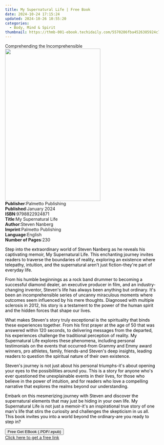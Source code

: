 ```yaml
---
title: My Supernatural Life | Free Book
date: 2024-10-24 17:15:24
updated: 2024-10-26 10:55:20
categories:
  - Body, Mind & Spirit
thumbnail: https://thmb-001-ebook.techidaily.com/5570286fba4526385924c77283fa8eb08624db3599e95d9f1a0d19467f7f9ac4.jpg
---
```

<main id="book-container">
  <div class="flex flex-col">
    <div class="book-brief flex-1 py-6 px-4 sm:p-6 md:py-10 md:px-8">
      <!-- brief-->
      <div class="book-brief-main">Comprehending the Incomprehensible</div>
    </div>
    <div
      class="book-meta-info flex-1 grid gap-4 col-start-1 col-end-3 row-start-1 sm:mb-6 sm:grid-cols-4 lg:gap-6 lg:col-start-2 lg:row-end-6 lg:row-span-6 lg:mb-0"
    >
      <div
        class="book-meta-info-left place-content-center mt-4 p-4 text-sm leading-6 col-start-2 col-span-2 dark:text-slate-400"
      >
        <img
          class="w-full h-500 object-cover rounded-lg sm:h-255 sm:col-span-2 lg:col-span-full"
          src="https://img-001-ebook.techidaily.com/a52f281cedee726c5e3ebcebc4cdbf49847a33cc3e89b78c2bc8f8293ce20244.jpg"
          alt=""
          width="312"
          height="500"
        />
      </div>
      <div
        class="book-meta-info-right mt-2 col-start-1 row-start-2 col-span-3 self-center"
      >
        <!-- meta data  -->
        <div class="flex flex-col px-4 md:px-8">
          <div class="flex-1">
            <strong>Publisher</strong>:<span class="px-2"
              >Palmetto Publishing</span
            >
          </div>
          <div class="flex-1">
            <strong>Published</strong>:<span class="px-2">January 2024</span>
          </div>
          <div class="flex-1">
            <strong>ISBN</strong>:<span class="px-2">9798822924871</span>
          </div>
          <div class="flex-1">
            <strong>Title</strong>:<span class="px-2"
              >My Supernatural Life</span
            >
          </div>
          <div class="flex-1">
            <strong>Author</strong>:<span class="px-2">Steven Nanberg</span>
          </div>
          <div class="flex-1">
            <strong>Imprint</strong>:<span class="px-2"
              >Palmetto Publishing</span
            >
          </div>
          <div class="flex-1">
            <strong>Language</strong>:<span class="px-2">English</span>
          </div>
          <div class="flex-1">
            <strong>Number of Pages</strong>:<span class="px-2">230</span>
          </div>
        </div>
      </div>
    </div>
    <div class="book-description flex-1 py-6 px-4 sm:p-6 md:py-10 md:px-8">
      <div class="book-description-main">
        <div accordion-content="" id="description">
          <p>
            <span style="color: rgb(0, 0, 0)"
              >Step into the extraordinary world of Steven Nanberg as he reveals
              his captivating memoir, My Supernatural Life. This enchanting
              journey invites readers to traverse the boundaries of reality,
              exploring an existence where telepathy, intuition, and the
              supernatural aren't just fiction-they're part of everyday
              life.</span
            >
          </p>
          <p>
            <span style="color: rgb(0, 0, 0)"
              >From his humble beginnings as a rock band drummer to becoming a
              successful diamond dealer, an executive producer in film, and an
              industry-changing inventor, Steven's life has always been anything
              but ordinary. It's been an incomprehensible series of uncanny
              miraculous moments where outcomes seem influenced by his mere
              thoughts. Diagnosed with multiple sclerosis in 2012, his story is
              a testament to the power of the human spirit and the hidden forces
              that shape our lives.</span
            >
          </p>
          <p>
            <span style="color: rgb(0, 0, 0)"
              >What makes Steven's story truly exceptional is the spirituality
              that binds these experiences together. From his first prayer at
              the age of 50 that was answered within 120 seconds, to delivering
              messages from the departed, his experiences challenge the
              traditional perception of reality. My Supernatural Life explores
              these phenomena, including personal testimonials&nbsp;on the
              events that occurred-from Grammy and Emmy award winners, pro
              athletes, family, friends-and Steven's deep insights, leading
              readers to question the spiritual nature of their own
              existence.</span
            >
          </p>
          <p>
            <span style="color: rgb(0, 0, 0)"
              >Steven's journey is not just about his personal triumphs-it's
              about opening your eyes to the possibilities around you. This is a
              story for anyone who's ever questioned the unexplainable events in
              their lives, for those who believe in the power of intuition, and
              for readers who love a compelling narrative that explores the
              realms beyond our understanding.</span
            >
          </p>
          <p>
            <span style="color: rgb(0, 0, 0)"
              >Embark on this mesmerizing journey with Steven and discover the
              supernatural elements that may just be hiding in your own life. My
              Supernatural Life is not just a memoir-it's an inspirational true
              story of one man's life that stirs the curiosity and challenges
              the skepticism in us all. This book invites you into a world
              beyond the ordinary-are you ready to step in?</span
            >
          </p>
        </div>
        <div class="accordion-fader"></div>
      </div>
    </div>
    <div class="book-excerpts flex-1 py-6 px-4 sm:p-6 md:py-10 md:px-8"></div>
    <div
      class="book-about-author flex-1 py-6 px-4 sm:p-6 md:py-10 md:px-8"
    ></div>
    <div class="book-free-get flex-1 py-6 px-4 sm:p-6 md:py-10 md:px-8">
      <button
        id="btn-free-get"
        class="bg-blue-500 hover:bg-blue-700 text-white font-bold py-2 px-4 rounded"
      >
        Free Get EBook (.PDF/.epub)
      </button>
      <div id="countdown-display" class="px-2 text-lg mt-2"></div>
      <a
        id="free-link"
        class="hidden bg-blue-500 hover:bg-blue-700 text-white font-bold py-2 px-4 rounded"
        href="https://www.ebooks.com/en-us/book/211166476/my-supernatural-life/steven-nanberg/"
        target="_blank"
        >Click here to get a free link</a
      >
    </div>
    <script>
      let countdownTime = 0;
      let countdownInterval = null;
      document
        .getElementById('btn-free-get')
        .addEventListener('click', startCountdown);
      function startCountdown() {
        countdownTime = new Date().getTime() + 60000 * 3;
        countdownInterval = setInterval(updateCountdown, 1000);
        document.getElementById('btn-free-get').disabled = true;
        document
          .getElementById('btn-free-get')
          .classList.add('bg-gray-500', 'cursor-not-allowed');
      }
      function updateCountdown() {
        let currentTime = new Date().getTime();
        let timeLeft = countdownTime - currentTime;
        let secondsLeft = Math.floor(timeLeft / 1000);
        document.getElementById('countdown-display').innerHTML =
          `Remaining time: ${secondsLeft} seconds.`;
        if (secondsLeft <= 0) {
          clearInterval(countdownInterval);
          document.getElementById('btn-free-get').classList.add('hidden');
          document.getElementById('free-link').classList.remove('hidden');
          document.getElementById('countdown-display').innerHTML = '';
        }
      }
    </script>
  </div>
</main>
